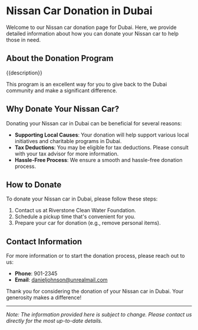 #     Nissan Car Donation in     Dubai

Welcome to our     Nissan car donation page for     Dubai. Here, we provide detailed information about how you can donate your     Nissan car to help those in need.

## About the Donation Program

{{description}}

This program is an excellent way for you to give back to the     Dubai community and make a significant difference.

## Why Donate Your     Nissan Car?

Donating your     Nissan car in     Dubai can be beneficial for several reasons:

- **Supporting Local Causes**: Your donation will help support various local initiatives and charitable programs in     Dubai.
- **Tax Deductions**: You may be eligible for tax deductions. Please consult with your tax advisor for more information.
- **Hassle-Free Process**: We ensure a smooth and hassle-free donation process.

## How to Donate

To donate your     Nissan car in     Dubai, please follow these steps:

1. Contact us at     Riverstone Clean Water Foundation.
2. Schedule a pickup time that's convenient for you.
3. Prepare your car for donation (e.g., remove personal items).

## Contact Information

For more information or to start the donation process, please reach out to us:

- **Phone**: 901-2345
- **Email**:     danieljohnson@unrealmail.com

Thank you for considering the donation of your     Nissan car in     Dubai. Your generosity makes a difference!

---

*Note: The information provided here is subject to change. Please contact us directly for the most up-to-date details.*
